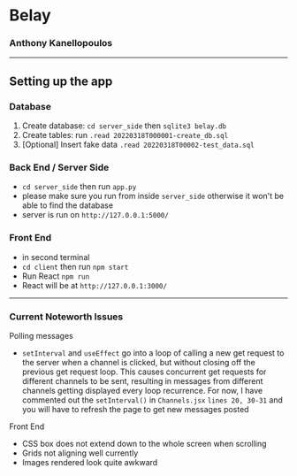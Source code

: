 # Belay

### Anthony Kanellopoulos

---

## Setting up the app

### **Database**

1. Create database: `cd server_side` then `sqlite3 belay.db`
2. Create tables: run `.read 20220318T000001-create_db.sql`
3. [Optional] Insert fake data `.read 20220318T00002-test_data.sql`

### **Back End / Server Side**

- `cd server_side` then run `app.py`
- please make sure you run from inside `server_side` otherwise it won't be able to find the database
- server is run on `http://127.0.0.1:5000/`

### **Front End**

- in second terminal
- `cd client` then run `npm start`
- Run React `npm run`
- React will be at `http://127.0.0.1:3000/`

---

### Current Noteworth Issues

Polling messages

- `setInterval` and `useEffect` go into a loop of calling a new get request to the server when a channel is clicked, but without closing off the previous get request loop. This causes concurrent get requests for different channels to be sent, resulting in messages from different channels getting displayed every loop recurrence. For now, I have commented out the `setInterval()` in `Channels.jsx` `lines 20, 30-31` and you will have to refresh the page to get new messages posted

Front End

- CSS box does not extend down to the whole screen when scrolling
- Grids not aligning well currently
- Images rendered look quite awkward
